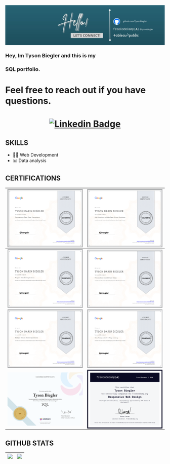 <img align="center" src="SQL_Portfolio/Images/TysonBannerPicture.jpg" />

### Hey, Im Tyson Biegler and this is my
### SQL portfolio.

# Feel free to reach out if you have questions. 
# <div align="center">[![Linkedin Badge](https://img.shields.io/badge/-TysonBiegler-blue?style=plastic-square&logo=Linkedin&logoColor=white&link=https://www.linkedin.com/in/tysonbiegler/)](https://www.linkedin.com/in/tysonbiegler/)</div>

## SKILLS
- 👨‍💻 Web Development 
- 📊 Data analysis 

## CERTIFICATIONS

<img align="center" src="SQL_Portfolio/Images/Google1.png" />  |   <img align="center" src="SQL_Portfolio/Images/Google2.png" />
------ | -----
<img align="center" src="SQL_Portfolio/Images/Google3.png" />  |   <img align="center" src="SQL_Portfolio/Images/Google4.png" />
<img align="center" src="SQL_Portfolio/Images/Google5.png" />  |   <img align="center" src="SQL_Portfolio/Images/Google6.png" />
<img align="center" src="SQL_Portfolio/Images/SoloLearn.png" /> |  <img align="center" src="SQL_Portfolio/Images/ResponsiveWebDesign.png" />  |   <img align="center" src="SQL_Portfolio/Images/HackerRank.png" />

## GITHUB STATS
<img src="https://github-readme-stats.vercel.app/api?username=tysonbiegler&&show_icons=true&count_private=true&theme=radical"/>|<img src="https://github-readme-streak-stats.herokuapp.com/?user=tysonbiegler&theme=radical"/>|
|---|---|
